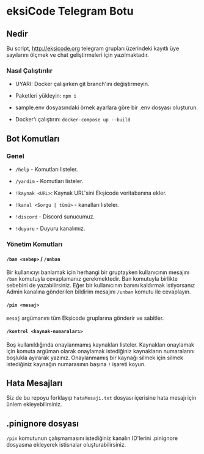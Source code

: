# eksiCode Telegram Botu

## Nedir

Bu script, http://eksicode.org telegram grupları üzerindeki kayıtlı üye sayılarını ölçmek
ve chat geliştirmeleri için yazılmaktadır.

### Nasıl Çalıştırılır

-   UYARI: Docker çalışırken git branch'ını değiştirmeyin. 

-   Paketleri yükleyin: `npm i`

-   sample.env dosyasındaki örnek ayarlara göre bir .env dosyası oluşturun.

-   Docker'ı çalıştırın: `docker-compose up --build`

## Bot Komutları

### Genel

-   `/help` - Komutları listeler.

-   `/yardim` - Komutları listeler.

-   `!kaynak <URL>`: Kaynak URL'sini Ekşicode veritabanına ekler.

-   `!kanal <Sorgu | tümü>` - kanalları listeler.

-   `!discord` -  Discord sunucumuz.

-   `!duyuru` -  Duyuru kanalımız.


### Yönetim Komutları

#### `/ban <sebep>` / `/unban`
Bir kullanıcıyı banlamak için herhangi bir gruptayken kullanıcının mesajını `/ban` komutuyla cevaplamanız gerekmektedir. Ban komutuyla birlikte sebebini de yazabilirsiniz. Eğer bir kullanıcının banını kaldırmak istiyorsanız Admin kanalına gönderilen bildirim mesajını `/unban` komutu ile cevaplayın.

#### `/pin <mesaj>`
`mesaj` argümanını tüm Ekşicode gruplarına gönderir ve sabitler.


#### `/kontrol <kaynak-numaraları>`

Boş kullanıldığında onaylanmamış kaynakları listeler. Kaynakları onaylamak için komuta argüman olarak onaylamak istediğiniz kaynakların numaralarını boşlukla ayırarak yazınız. Onaylanmamış bir kaynağı silmek için silmek istediğiniz kaynağın numarasının başına `!` işareti koyun.

## Hata Mesajları

Siz de bu repoyu forklayıp `hataMesaji.txt` dosyası içerisine hata mesajı için ünlem ekleyebilirsiniz.

## .pinignore dosyası

`/pin` komutunun çalışmamasını istediğiniz kanalın ID'lerini .pinignore dosyasına ekleyerek istisnalar oluşturabilirsiniz.
